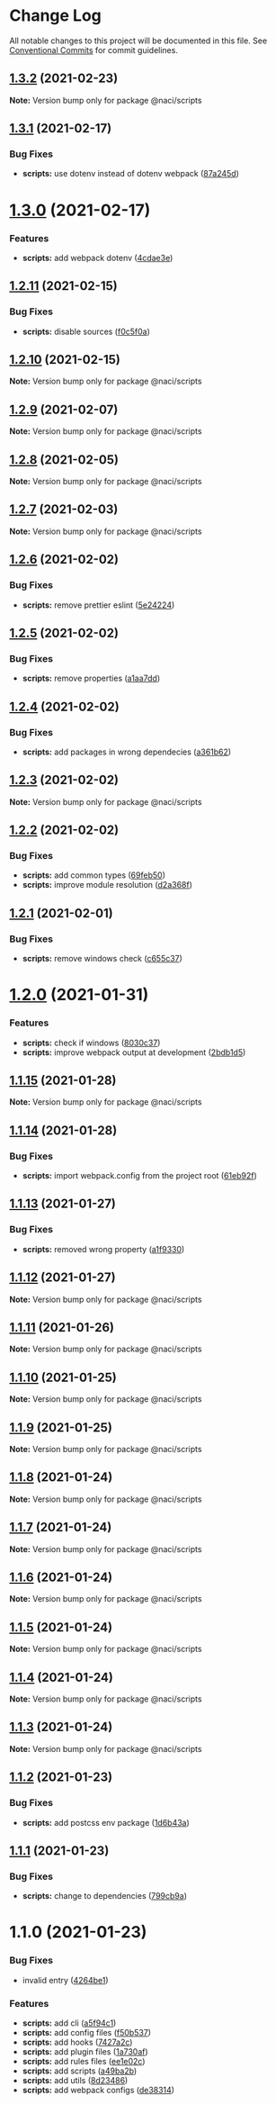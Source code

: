 # Change Log

All notable changes to this project will be documented in this file.
See [Conventional Commits](https://conventionalcommits.org) for commit guidelines.

## [1.3.2](https://github.com/NaciAkce/frontend/compare/@naci/scripts@1.3.1...@naci/scripts@1.3.2) (2021-02-23)

**Note:** Version bump only for package @naci/scripts





## [1.3.1](https://github.com/NaciAkce/frontend/compare/@naci/scripts@1.3.0...@naci/scripts@1.3.1) (2021-02-17)


### Bug Fixes

* **scripts:** use dotenv instead of dotenv webpack ([87a245d](https://github.com/NaciAkce/frontend/commit/87a245d06ee31f2451d99c488ec16cd0f2dcd2b0))





# [1.3.0](https://github.com/NaciAkce/frontend/compare/@naci/scripts@1.2.11...@naci/scripts@1.3.0) (2021-02-17)


### Features

* **scripts:** add webpack dotenv ([4cdae3e](https://github.com/NaciAkce/frontend/commit/4cdae3efed8194f84e6d77ec1ba51ca0d3297097))





## [1.2.11](https://github.com/NaciAkce/frontend/compare/@naci/scripts@1.2.10...@naci/scripts@1.2.11) (2021-02-15)


### Bug Fixes

* **scripts:** disable sources ([f0c5f0a](https://github.com/NaciAkce/frontend/commit/f0c5f0a549a3163b940a5d88cadeb328b059623b))





## [1.2.10](https://github.com/NaciAkce/frontend/compare/@naci/scripts@1.2.9...@naci/scripts@1.2.10) (2021-02-15)

**Note:** Version bump only for package @naci/scripts





## [1.2.9](https://github.com/NaciAkce/frontend/compare/@naci/scripts@1.2.8...@naci/scripts@1.2.9) (2021-02-07)

**Note:** Version bump only for package @naci/scripts





## [1.2.8](https://github.com/NaciAkce/frontend/compare/@naci/scripts@1.2.7...@naci/scripts@1.2.8) (2021-02-05)

**Note:** Version bump only for package @naci/scripts





## [1.2.7](https://github.com/NaciAkce/frontend/compare/@naci/scripts@1.2.6...@naci/scripts@1.2.7) (2021-02-03)

**Note:** Version bump only for package @naci/scripts





## [1.2.6](https://github.com/NaciAkce/frontend/compare/@naci/scripts@1.2.5...@naci/scripts@1.2.6) (2021-02-02)


### Bug Fixes

* **scripts:** remove prettier eslint ([5e24224](https://github.com/NaciAkce/frontend/commit/5e24224e90fd1cfd7762f72b54fbba9c52e63023))





## [1.2.5](https://github.com/NaciAkce/frontend/compare/@naci/scripts@1.2.4...@naci/scripts@1.2.5) (2021-02-02)


### Bug Fixes

* **scripts:** remove properties ([a1aa7dd](https://github.com/NaciAkce/frontend/commit/a1aa7dd2bee3ce246100a3c99983ff8a19adc3f4))





## [1.2.4](https://github.com/NaciAkce/frontend/compare/@naci/scripts@1.2.3...@naci/scripts@1.2.4) (2021-02-02)


### Bug Fixes

* **scripts:** add packages in wrong dependecies ([a361b62](https://github.com/NaciAkce/frontend/commit/a361b62bddb7649e37f44a99f6256a0ecfc60cfb))





## [1.2.3](https://github.com/NaciAkce/frontend/compare/@naci/scripts@1.2.2...@naci/scripts@1.2.3) (2021-02-02)

**Note:** Version bump only for package @naci/scripts





## [1.2.2](https://github.com/NaciAkce/frontend/compare/@naci/scripts@1.2.1...@naci/scripts@1.2.2) (2021-02-02)


### Bug Fixes

* **scripts:** add common  types ([69feb50](https://github.com/NaciAkce/frontend/commit/69feb50bcebcf14d7268e74989e12ab6ab4bd699))
* **scripts:** improve module resolution ([d2a368f](https://github.com/NaciAkce/frontend/commit/d2a368f3eee6466919ffec874b82654822153dbd))





## [1.2.1](https://github.com/NaciAkce/frontend/compare/@naci/scripts@1.2.0...@naci/scripts@1.2.1) (2021-02-01)


### Bug Fixes

* **scripts:** remove windows check ([c655c37](https://github.com/NaciAkce/frontend/commit/c655c37d847533656df7f5d99956176ffe753179))





# [1.2.0](https://github.com/NaciAkce/frontend/compare/@naci/scripts@1.1.15...@naci/scripts@1.2.0) (2021-01-31)


### Features

* **scripts:** check if windows ([8030c37](https://github.com/NaciAkce/frontend/commit/8030c3741d935d9c719b7db9d08119a9aa9618bd))
* **scripts:** improve webpack output at development ([2bdb1d5](https://github.com/NaciAkce/frontend/commit/2bdb1d5d928fcacc56c5dd76221c68ec2a19c77e))





## [1.1.15](https://github.com/NaciAkce/frontend/compare/@naci/scripts@1.1.14...@naci/scripts@1.1.15) (2021-01-28)

**Note:** Version bump only for package @naci/scripts

## [1.1.14](https://github.com/NaciAkce/frontend/compare/@naci/scripts@1.1.13...@naci/scripts@1.1.14) (2021-01-28)

### Bug Fixes

-   **scripts:** import webpack.config from the project root ([61eb92f](https://github.com/NaciAkce/frontend/commit/61eb92fe5765186dfbe7a50cdab6df735d1c66ed))

## [1.1.13](https://github.com/NaciAkce/frontend/compare/@naci/scripts@1.1.12...@naci/scripts@1.1.13) (2021-01-27)

### Bug Fixes

-   **scripts:** removed wrong property ([a1f9330](https://github.com/NaciAkce/frontend/commit/a1f93304cd5801b03615cf273347def20600de37))

## [1.1.12](https://github.com/NaciAkce/frontend/compare/@naci/scripts@1.1.11...@naci/scripts@1.1.12) (2021-01-27)

**Note:** Version bump only for package @naci/scripts

## [1.1.11](https://github.com/NaciAkce/frontend/compare/@naci/scripts@1.1.10...@naci/scripts@1.1.11) (2021-01-26)

**Note:** Version bump only for package @naci/scripts

## [1.1.10](https://github.com/NaciAkce/frontend/compare/@naci/scripts@1.1.9...@naci/scripts@1.1.10) (2021-01-25)

**Note:** Version bump only for package @naci/scripts

## [1.1.9](https://github.com/NaciAkce/frontend/compare/@naci/scripts@1.1.8...@naci/scripts@1.1.9) (2021-01-25)

**Note:** Version bump only for package @naci/scripts

## [1.1.8](https://github.com/NaciAkce/frontend/compare/@naci/scripts@1.1.7...@naci/scripts@1.1.8) (2021-01-24)

**Note:** Version bump only for package @naci/scripts

## [1.1.7](https://github.com/NaciAkce/frontend/compare/@naci/scripts@1.1.6...@naci/scripts@1.1.7) (2021-01-24)

**Note:** Version bump only for package @naci/scripts

## [1.1.6](https://github.com/NaciAkce/frontend/compare/@naci/scripts@1.1.5...@naci/scripts@1.1.6) (2021-01-24)

**Note:** Version bump only for package @naci/scripts

## [1.1.5](https://github.com/NaciAkce/frontend/compare/@naci/scripts@1.1.4...@naci/scripts@1.1.5) (2021-01-24)

**Note:** Version bump only for package @naci/scripts

## [1.1.4](https://github.com/NaciAkce/frontend/compare/@naci/scripts@1.1.2...@naci/scripts@1.1.4) (2021-01-24)

**Note:** Version bump only for package @naci/scripts

## [1.1.3](https://github.com/NaciAkce/frontend/compare/@naci/scripts@1.1.2...@naci/scripts@1.1.3) (2021-01-24)

**Note:** Version bump only for package @naci/scripts

## [1.1.2](https://github.com/NaciAkce/frontend/compare/@naci/scripts@1.1.1...@naci/scripts@1.1.2) (2021-01-23)

### Bug Fixes

-   **scripts:** add postcss env package ([1d6b43a](https://github.com/NaciAkce/frontend/commit/1d6b43ad690496cd28e993bd2f5b0e4e2f2687ef))

## [1.1.1](https://github.com/NaciAkce/frontend/compare/@naci/scripts@1.1.0...@naci/scripts@1.1.1) (2021-01-23)

### Bug Fixes

-   **scripts:** change to dependencies ([799cb9a](https://github.com/NaciAkce/frontend/commit/799cb9ad9a15c6fbc4dc1d65b311a4ef5a47fe0f))

# 1.1.0 (2021-01-23)

### Bug Fixes

-   invalid entry ([4264be1](https://github.com/NaciAkce/frontend/commit/4264be101c24fc1607a5e2e075f5fa4002b5c205))

### Features

-   **scripts:** add cli ([a5f94c1](https://github.com/NaciAkce/frontend/commit/a5f94c120439d01dfa557a711fb1cc29d6eb1b14))
-   **scripts:** add config files ([f50b537](https://github.com/NaciAkce/frontend/commit/f50b537cd7caae24b146e6bdf0aed236e9ba693b))
-   **scripts:** add hooks ([7427a2c](https://github.com/NaciAkce/frontend/commit/7427a2c2e79019249421af0d57084b4215eef441))
-   **scripts:** add plugin files ([1a730af](https://github.com/NaciAkce/frontend/commit/1a730afe6d3eaaf86d3e7a01652362a6ef4e48f7))
-   **scripts:** add rules files ([ee1e02c](https://github.com/NaciAkce/frontend/commit/ee1e02c6176e587481126b99d427fe7ccb77a3ad))
-   **scripts:** add scripts ([a49ba2b](https://github.com/NaciAkce/frontend/commit/a49ba2b4af3751791a71179b89c4fded496a6c95))
-   **scripts:** add utils ([8d23486](https://github.com/NaciAkce/frontend/commit/8d23486bf0281de15bfbf8f2407686b55d18c182))
-   **scripts:** add webpack configs ([de38314](https://github.com/NaciAkce/frontend/commit/de38314265bb81ef0d858d139b44d2a59af5334e))
